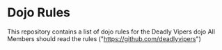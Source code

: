 Dojo Rules
==========

This repository contains a list of dojo rules for the Deadly Vipers dojo
All Members should read the rules
("https://github.com/deadlyvipers")
